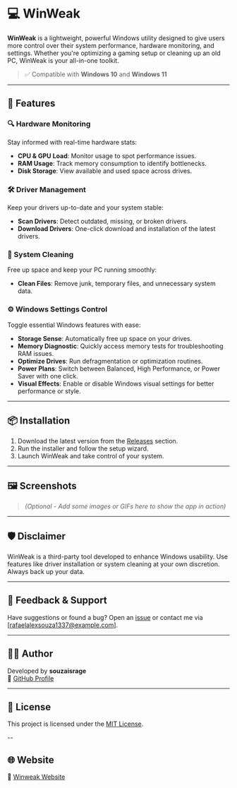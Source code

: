 # 💻 WinWeak

**WinWeak** is a lightweight, powerful Windows utility designed to give users more control over their system performance, hardware monitoring, and settings. Whether you're optimizing a gaming setup or cleaning up an old PC, WinWeak is your all-in-one toolkit.

> ✅ Compatible with **Windows 10** and **Windows 11**

---

## 🚀 Features

### 🔍 Hardware Monitoring
Stay informed with real-time hardware stats:
- **CPU & GPU Load**: Monitor usage to spot performance issues.
- **RAM Usage**: Track memory consumption to identify bottlenecks.
- **Disk Storage**: View available and used space across drives.

### 🛠️ Driver Management
Keep your drivers up-to-date and your system stable:
- **Scan Drivers**: Detect outdated, missing, or broken drivers.
- **Download Drivers**: One-click download and installation of the latest drivers.

### 🧹 System Cleaning
Free up space and keep your PC running smoothly:
- **Clean Files**: Remove junk, temporary files, and unnecessary system data.

### ⚙️ Windows Settings Control
Toggle essential Windows features with ease:
- **Storage Sense**: Automatically free up space on your drives.
- **Memory Diagnostic**: Quickly access memory tests for troubleshooting RAM issues.
- **Optimize Drives**: Run defragmentation or optimization routines.
- **Power Plans**: Switch between Balanced, High Performance, or Power Saver with one click.
- **Visual Effects**: Enable or disable Windows visual settings for better performance or style.

---

## 📦 Installation

1. Download the latest version from the [Releases](https://github.com/YourUsername/winweak/releases) section.
2. Run the installer and follow the setup wizard.
3. Launch WinWeak and take control of your system.

---

## 🖼️ Screenshots
> *(Optional - Add some images or GIFs here to show the app in action)*

---

## 🛡️ Disclaimer

WinWeak is a third-party tool developed to enhance Windows usability. Use features like driver installation or system cleaning at your own discretion. Always back up your data.

---

## 📧 Feedback & Support

Have suggestions or found a bug? Open an [issue](https://github.com/souzaisrage/winweak-app/issues) or contact me via [rafaelalexsouza1337@example.com].

---

## 🧑‍💻 Author

Developed by **souzaisrage**  
🔗 [GitHub Profile](https://github.com/souzaisrage)

---

## 📃 License

This project is licensed under the [MIT License](LICENSE).

--

## 🌐 Website

🔗 [Winweak Website](https://souzaisrage.github.io/winweak-site/)
